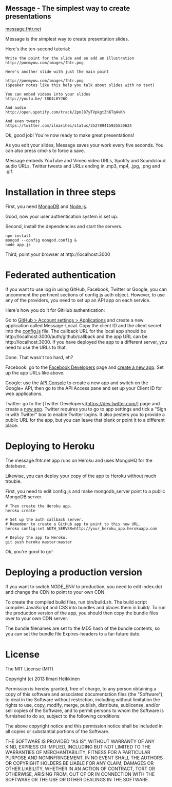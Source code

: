 ## Message - The simplest way to create presentations
[message.fhtr.net](http://message.fhtr.net)

Message is the simplest way to create presentation slides.

Here's the ten-second tutorial:

    Write the point for the slide and an add an illustration
    http://poemyou.com/images/fhtr.png

    Here's another slide with just the main point

    http://poemyou.com/images/fhtr.png
    (Speaker notes like this help you talk about slides with no text)

    You can embed videos into your slides
    http://youtu.be/-t8K4L6YJ6Q

    And audio
    http://open.spotify.com/track/2pnJ87yTVpkgtZh6Tq4vKh

    And even tweets
    https://twitter.com/ilmarihei/status/352789415925530624

Ok, good job!
You're now ready to make great presentations!

As you edit your slides, Message saves your work every five seconds.
You can also press cmd-s to force a save.

Message embeds YouTube and Vimeo video URLs, Spotify and Soundcloud audio URLs, Twitter tweets and URLs ending in .mp3, mp4, .jpg, .png and .gif.


# Installation in three steps

First, you need [MongoDB](http://mongodb.org) and [Node.js](http://nodejs.org).

Good, now your user authentication system is set up.

Second, install the dependencies and start the servers.

    npm install
    mongod --config mongod.config &
    node app.js

Third, point your browser at http://localhost:3000


# Federated authentication

If you want to use log in using GitHub, Facebook, Twitter or Google, you can uncomment the pertinent
sections of config.js auth object. However, to use any of the providers, you need to set up an API app on each service.

Here's how you do it for GitHub authentication:

Go to [GitHub > Account settings > Applications](https://github.com/settings/applications/new) and
create a new application called Message-Local. Copy the client ID and the client secret into the [config.js](blob/master/config.js) file. The callback URL for the local app should be http://localhost:3000/auth/github/callback and the app URL can be http://localhost:3000. If you have deployed the app to a different server, you need to use the URLs to that.

Done. That wasn't too hard, eh?

Facebook: go to the [Facebook Developers](https://developers.facebook.com/) page and [create a new app](https://developers.facebook.com/apps/). Set up the app URLs like above.

Google: use the [API Console](https://code.google.com/apis/console) to create a new app and switch on the Google+ API, then go to the API Access pane and set up your Client ID for web applications.

Twitter: go to the [Twitter Developers](https://dev.twitter.com/] page and create a [new app](https://dev.twitter.com/apps/new). Twitter requires you to go to app settings and tick a "Sign in with Twitter" box to enable Twitter logins. It also pesters you to provide a public URL for the app, but you can leave that blank or point it to a different place.


# Deploying to Heroku

The message.fhtr.net app runs on Heroku and uses MongoHQ for the database.

Likewise, you can deploy your copy of the app to Heroku without much trouble.

First, you need to edit config.js and make mongodb_server point to a public MongoDB server.

    # Then create the Heroku app.
    heroku create
    
    # Set up the auth callback server.
    # Remember to create a GitHub app to point to this new URL.
    heroku config:set AUTH_SERVER=http://your_heroku_app.herokuapp.com

    # Deploy the app to Heroku.
    git push heroku master:master

Ok, you're good to go!


# Deploying a production version

If you want to switch NODE_ENV to production, you need to edit index.dot and change the CDN to point to your own CDN.

To create the compiled build files, run bin/build.sh. The build script compiles JavaScript and CSS into bundles and places them in build/. To run the production version of the app, you should then copy the bundle files over to your own CDN server.

The bundle filenames are set to the MD5 hash of the bundle contents, so you can set the bundle file Expires-headers to a far-future date.

# License

The MIT License (MIT)

Copyright (c) 2013 Ilmari Heikkinen

Permission is hereby granted, free of charge, to any person obtaining a copy
of this software and associated documentation files (the "Software"), to deal
in the Software without restriction, including without limitation the rights
to use, copy, modify, merge, publish, distribute, sublicense, and/or sell
copies of the Software, and to permit persons to whom the Software is
furnished to do so, subject to the following conditions:

The above copyright notice and this permission notice shall be included in
all copies or substantial portions of the Software.

THE SOFTWARE IS PROVIDED "AS IS", WITHOUT WARRANTY OF ANY KIND, EXPRESS OR
IMPLIED, INCLUDING BUT NOT LIMITED TO THE WARRANTIES OF MERCHANTABILITY,
FITNESS FOR A PARTICULAR PURPOSE AND NONINFRINGEMENT. IN NO EVENT SHALL THE
AUTHORS OR COPYRIGHT HOLDERS BE LIABLE FOR ANY CLAIM, DAMAGES OR OTHER
LIABILITY, WHETHER IN AN ACTION OF CONTRACT, TORT OR OTHERWISE, ARISING FROM,
OUT OF OR IN CONNECTION WITH THE SOFTWARE OR THE USE OR OTHER DEALINGS IN
THE SOFTWARE.